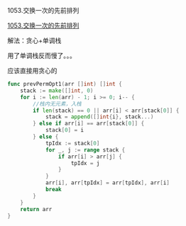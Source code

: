 1053.交换一次的先前排列

[1053.交换一次的先前排列](https://leetcode.cn/problems/previous-permutation-with-one-swap/)



解法：贪心+单调栈

用了单调栈反而慢了。。。

应该直接用贪心的

```go
func prevPermOpt1(arr []int) []int {
	stack := make([]int, 0)
	for i := len(arr) - 1; i >= 0; i-- {
		//栈内无元素，入栈
		if len(stack) == 0 || arr[i] < arr[stack[0]] {
			stack = append([]int{i}, stack...)
		} else if arr[i] == arr[stack[0]] {
			stack[0] = i
		} else {
			tpIdx := stack[0]
			for _, j := range stack {
				if arr[i] > arr[j] {
					tpIdx = j
				}
			}
			arr[i], arr[tpIdx] = arr[tpIdx], arr[i]
			break
		}
	}
	return arr
}
```


